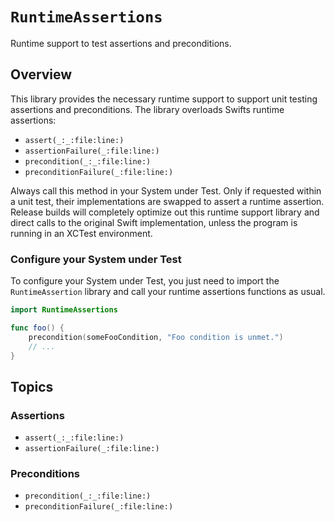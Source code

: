 # ``RuntimeAssertions``

<!--

This source file is part of the Stanford RuntimeAssertions open-source project

SPDX-FileCopyrightText: 2025 Stanford University and the project authors (see CONTRIBUTORS.md)

SPDX-License-Identifier: MIT

-->

Runtime support to test assertions and preconditions.

## Overview

This library provides the necessary runtime support to support unit testing assertions and preconditions.
The library overloads Swifts runtime assertions:
* ``assert(_:_:file:line:)``
* ``assertionFailure(_:file:line:)``
* ``precondition(_:_:file:line:)``
* ``preconditionFailure(_:file:line:)``

Always call this method in your System under Test.
Only if requested within a unit test, their implementations are swapped to assert a runtime assertion.
Release builds will completely optimize out this runtime support library and direct calls to the original Swift implementation, unless the program is running in an XCTest environment.

### Configure your System under Test

To configure your System under Test, you just need to import the `RuntimeAssertion` library and call your runtime assertions functions as usual.

```swift
import RuntimeAssertions

func foo() {
    precondition(someFooCondition, "Foo condition is unmet.")
    // ...
}
```


## Topics

### Assertions

- ``assert(_:_:file:line:)``
- ``assertionFailure(_:file:line:)``

### Preconditions

- ``precondition(_:_:file:line:)``
- ``preconditionFailure(_:file:line:)``

